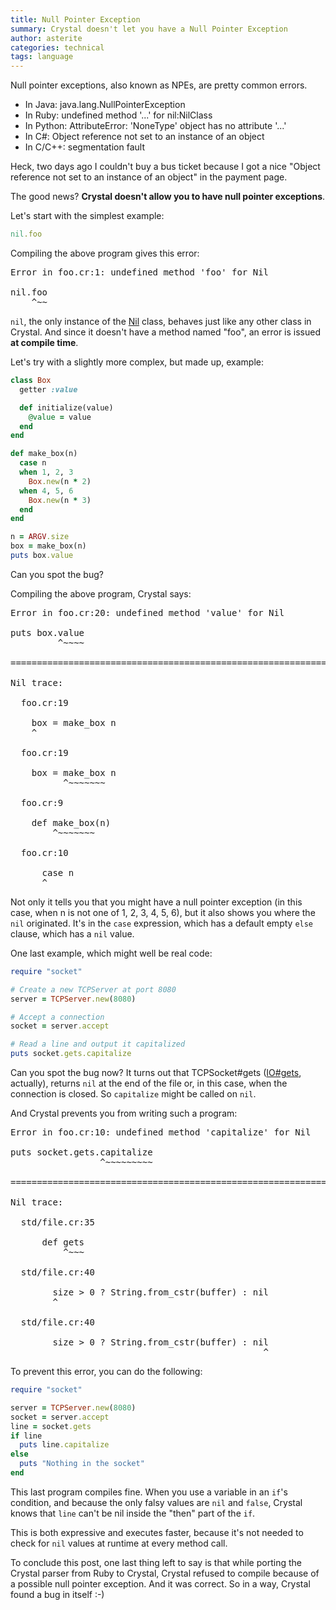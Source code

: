 ```yaml
---
title: Null Pointer Exception
summary: Crystal doesn't let you have a Null Pointer Exception
author: asterite
categories: technical
tags: language
---
```


Null pointer exceptions, also known as NPEs, are pretty common errors.

<ul class="goals">
  <li>In Java: java.lang.NullPointerException</li>
  <li>In Ruby: undefined method '...' for nil:NilClass</li>
  <li>In Python: AttributeError: 'NoneType' object has no attribute '...'</li>
  <li>In C#: Object reference not set to an instance of an object</li>
  <li>In C/C++: segmentation fault</li>
</ul>

Heck, two days ago I couldn't buy a bus ticket because I got a nice "Object reference not set to an instance of an object" in the payment page.

The good news? **Crystal doesn't allow you to have null pointer exceptions**.

Let's start with the simplest example:

```ruby
nil.foo
```

Compiling the above program gives this error:

<pre class="code">
Error in foo.cr:1: undefined method 'foo' for Nil

nil.foo
    ^~~
</pre>

`nil`, the only instance of the [Nil](https://github.com/crystal-lang/crystal/blob/master/src/nil.cr) class, behaves just like any other class in Crystal.
And since it doesn't have a method named "foo", an error is issued **at compile time**.

Let's try with a slightly more complex, but made up, example:

```ruby
class Box
  getter :value

  def initialize(value)
    @value = value
  end
end

def make_box(n)
  case n
  when 1, 2, 3
    Box.new(n * 2)
  when 4, 5, 6
    Box.new(n * 3)
  end
end

n = ARGV.size
box = make_box(n)
puts box.value
```

Can you spot the bug?

Compiling the above program, Crystal says:

<pre class="code">
Error in foo.cr:20: undefined method 'value' for Nil

puts box.value
         ^~~~~

================================================================================

Nil trace:

  foo.cr:19

    box = make_box n
    ^

  foo.cr:19

    box = make_box n
          ^~~~~~~~

  foo.cr:9

    def make_box(n)
        ^~~~~~~~

  foo.cr:10

      case n
      ^
</pre>

Not only it tells you that you might have a null pointer exception (in this case, when n is not one of 1, 2, 3, 4, 5, 6),
but it also shows you where the `nil` originated. It's in the `case` expression, which has a default empty `else` clause, which has a `nil` value.

One last example, which might well be real code:

```ruby
require "socket"

# Create a new TCPServer at port 8080
server = TCPServer.new(8080)

# Accept a connection
socket = server.accept

# Read a line and output it capitalized
puts socket.gets.capitalize
```

Can you spot the bug now? It turns out that TCPSocket#gets
([IO#gets](https://github.com/crystal-lang/crystal/blob/master/src/io.cr#L52), actually),
returns `nil` at the end of the file or, in this case, when the connection is closed.
So `capitalize` might be called on `nil`.

And Crystal prevents you from writing such a program:

<pre class="code">
Error in foo.cr:10: undefined method 'capitalize' for Nil

puts socket.gets.capitalize
                 ^~~~~~~~~~

================================================================================

Nil trace:

  std/file.cr:35

      def gets
          ^~~~

  std/file.cr:40

        size > 0 ? String.from_cstr(buffer) : nil
        ^

  std/file.cr:40

        size > 0 ? String.from_cstr(buffer) : nil
                                                ^
</pre>

To prevent this error, you can do the following:

```ruby
require "socket"

server = TCPServer.new(8080)
socket = server.accept
line = socket.gets
if line
  puts line.capitalize
else
  puts "Nothing in the socket"
end
```

This last program compiles fine. When you use a variable in an `if`'s condition, and because the only
falsy values are `nil` and `false`, Crystal knows that `line` can't be nil inside the "then" part of the `if`.

This is both expressive and executes faster, because it's not needed to check for `nil` values at runtime at every method call.

To conclude this post, one last thing left to say is that while porting the Crystal parser from
Ruby to Crystal, Crystal refused to compile
because of a possible null pointer exception. And it was correct. So in a way, Crystal found a bug in itself :-)
